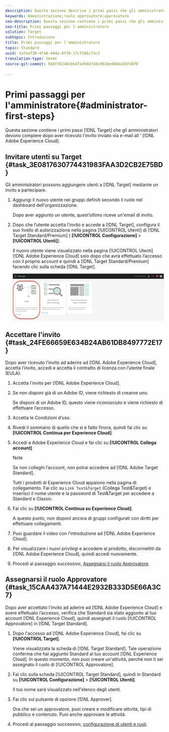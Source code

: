 ```yaml
---
description: Questa sezione descrive i primi passi che gli amministratori di Target devono compiere dopo aver ricevuto l’invito ad Adobe Experience Cloud.
keywords: Amministrazione;ruolo approvatore;approvatore
seo-description: Questa sezione contiene i primi passi che gli amministratori di Adobe Target devono compiere dopo aver ricevuto l'invito inviato via e-mail ad Adobe Experience Cloud.
seo-title: Primi passaggi per l'amministratore
solution: Target
subtopic: Introduzione
title: Primi passaggi per l'amministratore
topic: Standard
uuid: 1a7ea739-4fa6-444a-8f39-17cf346c73c2
translation-type: tm+mt
source-git-commit: 9b8f39240cbbd7a494d74dc0016ed666a58fd870

---
```



# Primi passaggi per l&#39;amministratore{#administrator-first-steps}

Questa sezione contiene i primi passi [!DNL Target] che gli amministratori devono compiere dopo aver ricevuto l&#39;invito inviato via e-mail all &#39; [!DNL Adobe Experience Cloud].

## Invitare utenti su Target {#task_3E0817630774431983FAA3D2CB2E75BD}

Gli amministratori possono aggiungere utenti a [!DNL Target] mediante un invito a partecipare.

1. Aggiungi il nuovo utente nei gruppi definiti secondo il ruolo nel dashboard dell&#39;organizzazione.

   Dopo aver aggiunto un utente, quest’ultimo riceve un&#39;email di invito.

1. Dopo che l’utente accetta l’invito e accede a [!DNL Target], configura il suo livello di autorizzazione nella pagina [!UICONTROL Utenti] di [!DNL Target Standard/Premium] ( **[!UICONTROL Configurazione]** &gt; **[!UICONTROL Utenti]**).

   Il nuovo utente viene visualizzato nella pagina [!UICONTROL Utenti][!DNL Adobe Experience Cloud] solo dopo che avrà effettuato l’accesso con il proprio account e quindi a [!DNL Target Standard/Premium] facendo clic sulla scheda [!DNL Target].

   ![Scheda Target](/help/administrating-target/assets/target_card_new.png)

## Accettare l&#39;invito {#task_24FE66659E634B24AB61DB8497772E17}

Dopo aver ricevuto l’invito ad aderire ad [!DNL Adobe Experience Cloud], accetta l’invito, accedi e accetta il contratto di licenza con l’utente finale (EULA).

1. Accetta l’invito per [!DNL Adobe Experience Cloud].
1. Se non disponi già di un Adobe ID, viene richiesto di crearne uno.

   Se disponi di un Adobe ID, questo viene riconosciuto e viene richiesto di effettuare l’accesso.
1. Accetta le Condizioni d’uso.
1. Rivedi il sommario di quello che si è fatto finora, quindi fai clic su **[!UICONTROL Continua per Experience Cloud]**.
1. Accedi a Adobe Experience Cloud e fai clic su **[!UICONTROL Collega account]**.

   >[!NOTE]
   >
   >Se non colleghi l’account, non potrai accedere ad [!DNL Adobe Target Standard].

   Tutti i prodotti di Experience Cloud appaiono nella pagina di collegamento. Fai clic su `Link Test&Target` (Collega Test&amp;Target) e inserisci il nome utente e la password di Test&amp;Target per accedere a Standard e Classic.
1. Fai clic su **[!UICONTROL Continua su Experience Cloud]**.

   A questo punto, non disponi ancora di gruppi configurati con diritti per effettuare collegamenti.
1. Puoi guardare il video con l’introduzione ad [!DNL Adobe Experience Cloud].
1. Per visualizzare i nuovi privilegi e accedere al prodotto, disconnettiti da [!DNL Adobe Experience Cloud], quindi accedi nuovamente.
1. Procedi al passaggio successivo, [Assegnarsi il ruolo Approvatore](../administrating-target/start-target.md#task_15CAA437A71444E2932B333D5E66A3C7).

## Assegnarsi il ruolo Approvatore {#task_15CAA437A71444E2932B333D5E66A3C7}

Dopo aver accettato l’invito ad aderire ad [!DNL Adobe Experience Cloud] e avere effettuato l’accesso, verifica che Standard sia stato aggiunto al tuo account [!DNL Experience Cloud], quindi assegnati il ruolo [!UICONTROL Approvatore] in [!DNL Target Standard].

1. Dopo l&#39;accesso ad [!DNL Adobe Experience Cloud], fai clic su **[!UICONTROL Target]**.

   Viene visualizzata la scheda di [!DNL Target Standard]. Tale operazione conferma che hai aggiunto Standard al tuo account [!DNL Experience Cloud]. In questo momento, non puoi creare un&#39;attività, perché non ti sei assegnato il ruolo di [!UICONTROL Approvatore].
1. Fai clic sulla scheda [!UICONTROL Target Standard], quindi in Standard su **[!UICONTROL Configurazione]** &gt; **[!UICONTROL Utenti]**.

   Il tuo nome sarà visualizzato nell&#39;elenco degli utenti.
1. Fai clic sul pulsante di opzione [!DNL Approver].

   Ora che sei un approvatore, puoi creare e modificare attività, tipi di pubblico e contenuto. Puoi anche approvare le attività.
1. Procedi al passaggio successivo, [configurazione di utenti e ruoli](../administrating-target/c-user-management/c-user-management/user-management.md#concept_501166A5F8FB4964A3AAA15D6095C6BE).
